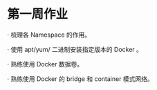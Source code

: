 # 第一周作业

· 梳理各 Namespace 的作用。

· 使用 apt/yum/ 二进制安装指定版本的 Docker 。

· 熟练使用 Docker 数据卷。

· 熟练使用 Docker 的 bridge 和 container 模式网络。